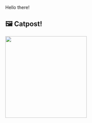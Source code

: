 Hello there!



## 🖼️ Catpost!

<sub>
    <img src="https://cdn2.thecatapi.com/images/7rq.gif" height="256">
</sub>

